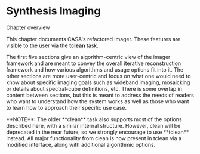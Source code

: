 

# Synthesis Imaging 

Chapter overview

This chapter documents CASA\'s refactored imager. These features are visible to the user via the **tclean** task.

The first five sections give an algorithm-centric view of the imager framework and are meant to convey the overall iterative reconstruction framework and how various algorithms and usage options fit into it. The other sections are more user-centric and focus on what one would need to know about specific imaging goals such as wideband imaging, mosaicking or details about spectral-cube definitions, etc. There is some overlap in content between sections, but this is meant to address the needs of readers who want to understand how the system works as well as those who want to learn how to approach their specific use case.

<div class="alert alert-info">
**NOTE**: The older **clean** task also supports most of the options described here, with a similar internal structure. However, clean will be deprecated in the near future, so we strongly encourage to use **tclean** instead. All major functionality from clean is now present in tclean via a modified interface, along with additional algorithmic options.
</div>

